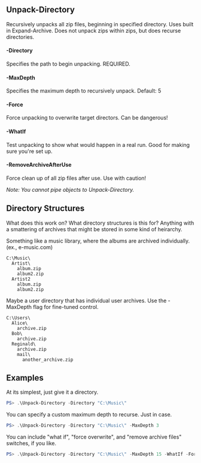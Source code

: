 ## Unpack-Directory

Recursively unpacks all zip files, beginning in specified directory. Uses built in Expand-Archive. Does not unpack zips within zips, but does recurse directories.

#### -Directory

Specifies the path to begin unpacking. REQUIRED.

#### -MaxDepth

Specifies the maximum depth to recursively unpack. 
Default: 5

#### -Force

Force unpacking to overwrite target directors. Can be dangerous!

#### -WhatIf

Test unpacking to show what would happen in a real run. Good for making sure you're set up.

#### -RemoveArchiveAfterUse

Force clean up of all zip files after use. Use with caution!


*Note: You cannot pipe objects to Unpack-Directory.*

## Directory Structures

What does this work on? What directory structures is this for? Anything with a smattering of archives that might be stored in some kind of heirarchy.

Something like a music library, where the albums are archived individually. (ex., e-music.com)
```
C:\Music\
  Artist\
    album.zip
    album2.zip
  Artist2
    album.zip
    album2.zip
```

Maybe a user directory that has individual user archives. Use the -MaxDepth flag for fine-tuned control.
```
C:\Users\
  Alice\
    archive.zip
  Bob\
    archive.zip
  Reginald\
    archive.zip
    mail\
      another_archive.zip
```

## Examples

At its simplest, just give it a directory.

```powershell
PS> .\Unpack-Directory -Directory "C:\Music\"
```

You can specify a custom maximum depth to recurse. Just in case.

```powershell
PS> .\Unpack-Directory -Directory "C:\Music\" -MaxDepth 3
```

You can include "what if", "force overwrite", and "remove archive files" switches, if you like.

```powershell
PS> .\Unpack-Directory -Directory "C:\Music\" -MaxDepth 15 -WhatIf -Force -RemoveArchiveAfterUse
```
